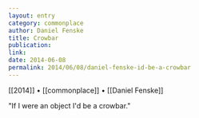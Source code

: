 ```yaml
---
layout: entry
category: commonplace
author: Daniel Fenske
title: Crowbar
publication:
link: 
date: 2014-06-08
permalink: 2014/06/08/daniel-fenske-id-be-a-crowbar
---
```


[[2014]] • [[commonplace]] • [[Daniel Fenske]]

"If I were an object I'd be a crowbar."